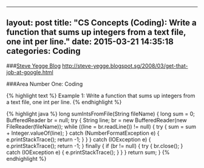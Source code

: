 
---
layout: post
title:  "CS Concepts (Coding): Write a function that sums up integers from a text file, one int per line."
date:   2015-03-21 14:35:18
categories: Coding
---

###[Steve Yegge Blog](https://sites.google.com/site/steveyegge2/five-essential-phone-screen-questions)
http://steve-yegge.blogspot.sg/2008/03/get-that-job-at-google.html

###Area Number One: Coding

{% highlight text %}
Example 1:   Write a function that sums up integers from a text file, one int per line.
{% endhighlight %}

{% highlight java %}
  long sumIntsFromFile(String fileName) {
    long sum = 0;
    BufferedReader br = null;
    try {
      String line;
      br = new BufferedReader(new FileReader(fileName));
      while ((line = br.readLine()) != null) {
        try {
          sum = sum + Integer.valueOf(line);
        } catch (NumberFormatException e) {
          e.printStackTrace();
          return -1;
        }
      }
    } catch (IOException e) {
      e.printStackTrace();
      return -1;
    } finally {
      if (br != null) {
        try {
          br.close();
        } catch (IOException e) {
          e.printStackTrace();
        }
      }
    }
    return sum;
  }
{% endhighlight %}
